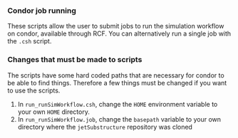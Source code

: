 ### Condor job running

These scripts allow the user to submit jobs to run the simulation workflow on condor, available through RCF. You can alternatively run a single job with the `.csh` script.

### Changes that must be made to scripts
The scripts have some hard coded paths that are necessary for condor to be able to find things. Therefore a few things must be changed if you want to use the scripts.

1. In `run_runSimWorkflow.csh`, change the `HOME` environment variable to your own `HOME` directory.
2. In `run_runSimWorkflow.job`, change the `basepath` variable to your own directory where the `jetSubstructure` repository was cloned